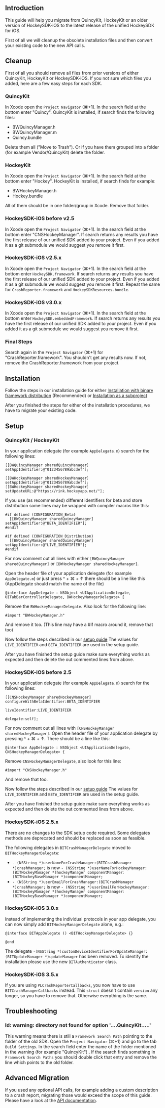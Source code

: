 ## Introduction

This guide will help you migrate from QuincyKit, HockeyKit or an older version of HockeySDK-iOS to the latest release of the unified HockeySDK for iOS.

First of all we will cleanup the obsolete installation files and then convert your existing code to the new API calls.

## Cleanup

First of all you should remove all files from prior versions of either QuincyKit, HockeyKit or HockeySDK-iOS. If you not sure which files you added, here are a few easy steps for each SDK.

### QuincyKit

In Xcode open the `Project Navigator` (⌘+1). In the search field at the bottom enter "Quincy". QuincyKit is installed, if search finds the following files:

* BWQuincyManager.h
* BWQuincyManager.m
* Quincy.bundle

Delete them all ("Move to Trash"). Or if you have them grouped into a folder (for example Vendor/QuincyKit) delete the folder.

### HockeyKit

In Xcode open the `Project Navigator` (⌘+1). In the search field at the bottom enter "Hockey". HockeyKit is installed, if search finds for example:

* BWHockeyManager.h
* Hockey.bundle

All of them should be in one folder/group in Xcode. Remove that folder.

### HockeySDK-iOS before v2.5

In Xcode open the `Project Navigator` (⌘+1). In the search field at the bottom enter "CNSHockeyManager". If search returns any results you have the first release of our unified SDK added to your project. Even if you added it as a git submodule we would suggest you remove it first. 

### HockeySDK-iOS v2.5.x

In Xcode open the `Project Navigator` (⌘+1). In the search field at the bottom enter `HockeySDK.framework`. If search returns any results you have the first release of our unified SDK added to your project. Even if you added it as a git submodule we would suggest you remove it first. Repeat the same for `CrashReporter.framework` and `HockeySDKResources.bundle`.

### HockeySDK-iOS v3.0.x

In Xcode open the `Project Navigator` (⌘+1). In the search field at the bottom enter `HockeySDK.embeddedFramework`. If search returns any results you have the first release of our unified SDK added to your project. Even if you added it as a git submodule we would suggest you remove it first.

### Final Steps

Search again in the `Project Navigator` (⌘+1) for "CrashReporter.framework". You shouldn't get any results now. If not, remove the CrashReporter.framework from your project.

## Installation

Follow the steps in our installation guide for either [Installation with binary framework distribution](http://support.hockeyapp.net/kb/client-integration/hockeyapp-for-ios-hockeysdk#framework) (Recommended) or [Installation as a subproject](http://support.hockeyapp.net/kb/client-integration/hockeyapp-for-ios-hockeysdk#subproject)

After you finished the steps for either of the installation procedures, we have to migrate your existing code.

## Setup

### QuincyKit / HockeyKit

In your application delegate (for example `AppDelegate.m`) search for the following lines:

    [[BWQuincyManager sharedQuincyManager] setAppIdentifier:@"0123456789abcdef"];
    
    [[BWHockeyManager sharedHockeyManager] setAppIdentifier:@"0123456789abcdef"];
    [[BWHockeyManager sharedHockeyManager] setUpdateURL:@"https://rink.hockeyapp.net/"];

If you use (as recommended) different identifiers for beta and store distribution some lines may be wrapped with compiler macros like this:

    #if defined (CONFIGURATION_Beta)
      [[BWQuincyManager sharedQuincyManager] setAppIdentifier:@"BETA_IDENTIFIER"];
    #endif

    #if defined (CONFIGURATION_Distribution)
      [[BWQuincyManager sharedQuincyManager] setAppIdentifier:@"LIVE_IDENTIFIER"];
    #endif

For now comment out all lines with either `[BWQuincyManager sharedQuincyManager]` or `[BWHockeyManager sharedHockeyManager]`. 

Open the header file of your application delegate (for example `AppDelegate.m`) or just press ^ + ⌘ + ↑ there should be a line like this (AppDelegate should match the name of the file)

    @interface AppDelegate : NSObject <UIApplicationDelegate, UITabBarControllerDelegate, BWHockeyManagerDelegate> {  

Remove the `BWHockeyManagerDelegate`. Also look for the following line: 
  
    #import "BWHockeyManager.h"

And remove it too. (This line may have a #if macro around it, remove that too)

Now follow the steps described in our [setup guide](http://support.hockeyapp.net/kb/client-integration/hockeyapp-for-ios-hockeysdk#setup) The values for `LIVE_IDENTIFIER` and `BETA_IDENTIFIER` are used in the setup guide.

After you have finished the setup guide make sure everything works as expected and then delete the out commented lines from above.

### HockeySDK-iOS before 2.5

In your application delegate (for example `AppDelegate.m`) search for the following lines:

    [[CNSHockeyManager sharedHockeyManager] configureWithBetaIdentifier:BETA_IDENTIFIER 
                                                       liveIdentifier:LIVE_IDENTIFIER
                                                             delegate:self];

For now comment out all lines with `[CNSHockeyManager sharedHockeyManager]`. Open the header file of your application delegate by pressing ^ + ⌘ + ↑. There should be a line like this: 

    @interface AppDelegate : NSObject <UIApplicationDelegate, CNSHockeyManagerDelegate> {

Remove `CNSHockeyManagerDelegate`, also look for this line:

    #import "CNSHockeyManager.h"

And remove that too. 

Now follow the steps described in our [setup guide](http://support.hockeyapp.net/kb/client-integration/hockeyapp-for-ios-hockeysdk#setup) The values for `LIVE_IDENTIFIER` and `BETA_IDENTIFIER` are used in the setup guide.

After you have finished the setup guide make sure everything works as expected and then delete the out commented lines from above.

### HockeySDK-iOS 2.5.x

There are no changes to the SDK setup code required. Some delegates methods are deprecated and should be replaced as soon as feasible.

The following delegates in `BITCrashManagerDelegate` moved to `BITHockeyManagerDelegate`:

- `- (NSString *)userNameForCrashManager:(BITCrashManager *)crashManager;` is now `- (NSString *)userNameForHockeyManager:(BITHockeyManager *)hockeyManager componentManager:(BITHockeyBaseManager *)componentManager;`
- `- (NSString *)userEmailForCrashManager:(BITCrashManager *)crashManager;` is now `- (NSString *)userEmailForHockeyManager:(BITHockeyManager *)hockeyManager componentManager:(BITHockeyBaseManager *)componentManager;`

### HockeySDK-iOS 3.0.x

Instead of implementing the individual protocols in your app delegate, you can now simply add `BITHockeyManagerDelegate` alone, e.g.:

    @interface BITAppDelegate () <BITHockeyManagerDelegate> {}

    @end

The delegate `-(NSString *)customDeviceIdentifierForUpdateManager:(BITUpdateManager *)updateManager` has been removed. To identify the installation please use the new `BITAuthenticator` class.

### HockeySDK-iOS 3.5.x

If you are using `PLCrashReporterCallbacks`, you now have to use `BITCrashManagerCallbacks` instead. This `struct` doesn't contain `version` any longer, so you have to remove that. Otherwise everything is the same.


## Troubleshooting

### ld: warning: directory not found for option '....QuincyKit.....'

This warning means there is still a `Framework Search Path` pointing to the folder of the old SDK. Open the `Project Navigator` (⌘+1) and go to the tab `Build Settings`. In the search field enter the name of the folder mentioned in the warning (for example "QuincyKit") . If the search finds something in `Framework Search Paths` you should double click that entry and remove the line which points to the old folder.

## Advanced Migration

If you used any optional API calls, for example adding a custom description to a crash report, migrating those would exceed the scope of this guide. Please have a look at the [API documentation](http://hockeyapp.net/releases/). 

